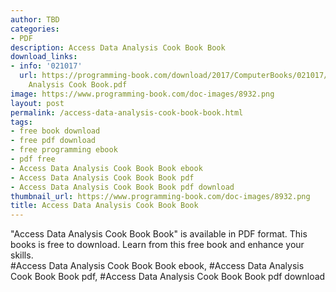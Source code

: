 ```yaml
---
author: TBD
categories:
- PDF
description: Access Data Analysis Cook Book Book
download_links:
- info: '021017'
  url: https://programming-book.com/download/2017/ComputerBooks/021017/Access Data
    Analysis Cook Book.pdf
image: https://www.programming-book.com/doc-images/8932.png
layout: post
permalink: /access-data-analysis-cook-book-book.html
tags:
- free book download
- free pdf download
- free programming ebook
- pdf free
- Access Data Analysis Cook Book Book ebook
- Access Data Analysis Cook Book Book pdf
- Access Data Analysis Cook Book Book pdf download
thumbnail_url: https://www.programming-book.com/doc-images/8932.png
title: Access Data Analysis Cook Book Book
---
```


 
<div class="item-desc text-justify">
  "Access Data Analysis Cook Book Book" is available in PDF format. This books is free to download. Learn from this free book and enhance your skills.
  <br>
  #Access Data Analysis Cook Book Book ebook, #Access Data Analysis Cook Book Book pdf, #Access Data Analysis Cook Book Book pdf download
</div>